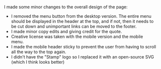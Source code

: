 I made some minor changes to the overall design of the page:
* I removed the menu button from the desktop version. The entire menu should be displayed in the header at the top, and if not, then it needs to be cut down and unimportant links can be moved to the footer.
* I made minor copy edits and giving credit for the quote.
* Creative license was taken with the mobile version and the mobile menu.
* I made the mobile header sticky to prevent the user from having to scroll all the way to the top again.
* I didn't have the "Stamp" logo so I replaced it with an open-source SVG (which I think looks better)
